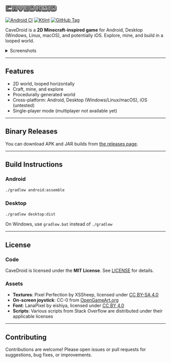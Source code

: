 ![CaveDroid](assets/gamelogo.png)

[![Android CI](https://github.com/fredboy/cavedroid/actions/workflows/android.yml/badge.svg)](https://github.com/fredboy/cavedroid/actions/workflows/android.yml)
[![Ktlint](https://github.com/fredboy/cavedroid/actions/workflows/ktlint.yml/badge.svg)](https://github.com/fredboy/cavedroid/actions/workflows/ktlint.yml)
[![GitHub Tag](https://img.shields.io/github/v/tag/fredboy/cavedroid)](https://github.com/fredboy/cavedroid/tags)

CaveDroid is a **2D Minecraft-inspired game** for Android, Desktop (Windows, Linux, macOS), and potentially iOS.
Explore, mine, and build in a looped world.

<details>
  <summary>Screenshots</summary>

![Screenshot 1](https://fredboy.ru/pub/cavedroid/screenshots/screenshot_01.png)
![Screenshot 2](https://fredboy.ru/pub/cavedroid/screenshots/screenshot_02.png)
![Screenshot 3](https://fredboy.ru/pub/cavedroid/screenshots/screenshot_03.png)
![Screenshot 4](https://fredboy.ru/pub/cavedroid/screenshots/screenshot_04.png)
![Screenshot 5](https://fredboy.ru/pub/cavedroid/screenshots/screenshot_05.png)
![Screenshot 6](https://fredboy.ru/pub/cavedroid/screenshots/screenshot_06.png)

</details>

---

## Features

- 2D world, looped horizontally
- Craft, mine, and explore
- Procedurally generated world
- Cross-platform: Android, Desktop (Windows/Linux/macOS), iOS (untested)
- Single-player mode (multiplayer not available yet)

---

## Binary Releases

You can download APK and JAR builds from [the releases page](https://github.com/fredboy/cavedroid/releases).

---

## Build Instructions

### Android

```bash
./gradlew android:assemble
```

### Desktop

```bash
./gradlew desktop:dist
```

On Windows, use `gradlew.bat` instead of `./gradlew`

---

## License

### Code
CaveDroid is licensed under the **MIT License**. See [LICENSE](LICENSE) for details.

### Assets

- **Textures**: Pixel Perfection by XSSheep, licensed under [CC BY-SA 4.0](https://creativecommons.org/licenses/by-sa/4.0/)
- **On-screen joystick**: CC-0 from [OpenGameArt.org](https://opengameart.org/content/mmorpg-virtual-joysticks)
- **Font**: LanaPixel by eishiya, licensed under [CC BY 4.0](https://creativecommons.org/licenses/by/4.0/)
- **Scripts**: Various scripts from Stack Overflow are distributed under their applicable licenses

---

## Contributing

Contributions are welcome! Please open issues or pull requests for suggestions, bug fixes, or improvements.
